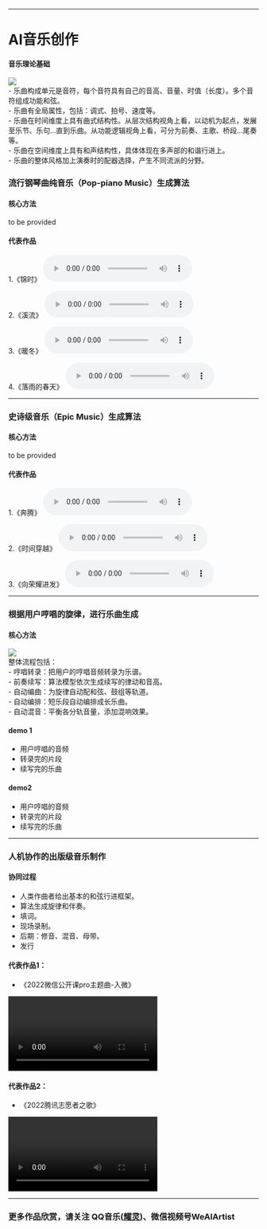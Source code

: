 ---------------------------------------

# AI音乐创作

#### 音乐理论基础
<div>
<img src="/music/resource/image/overview.jpeg" /> <br/>
- 乐曲构成单元是音符，每个音符具有自己的音高、音量、时值（长度）。多个音符组成功能和弦。<br/>
- 乐曲有全局属性，包括：调式、拍号、速度等。<br/>
- 乐曲在时间维度上具有曲式结构性。从层次结构视角上看，以动机为起点，发展至乐节、乐句...直到乐曲。从功能逻辑视角上看，可分为前奏、主歌、桥段...尾奏等。<br/>
- 乐曲在空间维度上具有和声结构性，具体体现在多声部的和谐行进上。<br/>
- 乐曲的整体风格加上演奏时的配器选择，产生不同流派的分野。<br/>
</div>


### 流行钢琴曲纯音乐（Pop-piano Music）生成算法

#### 核心方法
to be provided

#### 代表作品
1.《锦时》
<audio controls="">
<source src="/music/resource/audio/lovely_ages.mp3" type="audio/mp3" />
</audio>

2.《溪流》
<audio controls="">
<source src="/music/resource/audio/stream.mp3" type="audio/mp3" />
</audio>

3.《暖冬》
<audio controls="">
<source src="/music/resource/audio/warm_winter.mp3" type="audio/mp3" />
</audio>

4.《落雨的春天》
<audio controls="">
<source src="/music/resource/audio/raining _spring.mp3" type="audio/mp3" />
</audio>

---------------------------------------

### 史诗级音乐（Epic Music）生成算法

#### 核心方法
  to be provided

#### 代表作品
1.《奔腾》
<audio controls="">
<source src="/music/resource/audio/gallop.mp3" type="audio/mp3" />
</audio>
 
2.《时间穿越》
<audio controls="">
<source src="/music/resource/audio/time_travel.mp3" type="audio/mp3" />
</audio>

3.《向荣耀进发》
<audio controls="">
<source src="/music/resource/audio/head_for_glory.mp3" type="audio/mp3" />
</audio>


---------------------------------------
### 根据用户哼唱的旋律，进行乐曲生成

#### 核心方法
<div>
<img src="/music/resource/image/humming.jpeg" /> <br/>
整体流程包括：<br/>
- 哼唱转录：把用户的哼唱音频转录为乐谱。 <br/>
- 前奏续写：算法模型依次生成续写的律动和音高。 <br/>
- 自动编曲：为旋律自动配和弦、鼓组等轨道。 <br/>
- 自动编排：短乐段自动编排成长乐曲。 <br/>
- 自动混音：平衡各分轨音量，添加混响效果。 <br/>
</div> 

#### demo 1

  - 用户哼唱的音频
  - 转录完的片段
  - 续写完的乐曲

#### demo2

  - 用户哼唱的音频
  - 转录完的片段
  - 续写完的乐曲


---------------------------------------
### 人机协作的出版级音乐制作
####  协同过程
- 人类作曲者给出基本的和弦行进框架。
- 算法生成旋律和伴奏。
- 填词。
- 现场录制。
- 后期：修音、混音、母带。
- 发行

#### 代表作品1：

- 《2022微信公开课pro主题曲-入微》
<video width="" height="" controls>
<source src="/music/resource/video/ruwei.mov">
</video>

#### 代表作品2：

- 《2022腾讯志愿者之歌》
<video width="" height="" controls>
<source src="/music/resource/video/volunteer.mov">
</video>

---------------------------------------
### 更多作品欣赏，请关注 QQ音乐(<a href="https://y.qq.com/n/ryqq/singer/002dUuzA0FI573/album">耀灵</a>)、微信视频号WeAIArtist

